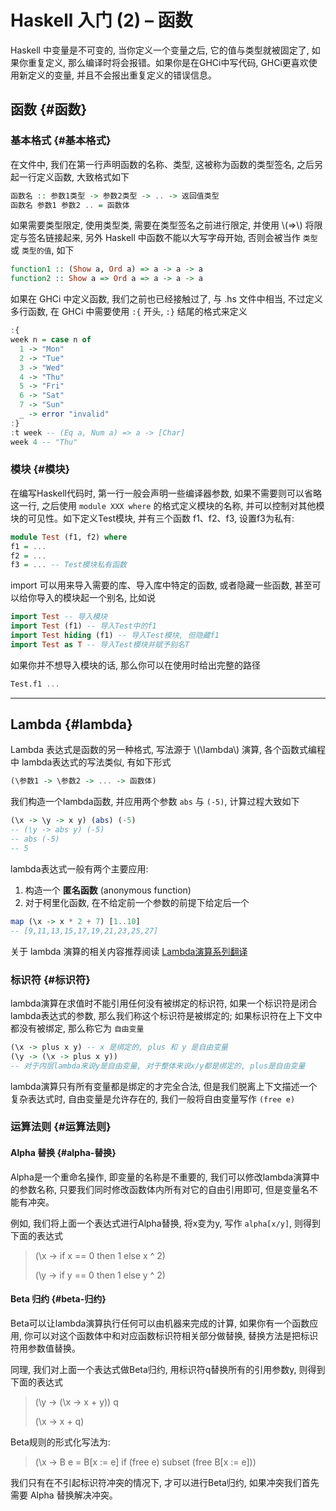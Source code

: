 # Haskell 入门 (2) – 函数


Haskell 中变量是不可变的, 当你定义一个变量之后, 它的值与类型就被固定了, 如果你重复定义, 那么编译时将会报错。如果你是在GHCi中写代码, GHCi更喜欢使用新定义的变量, 并且不会报出重复定义的错误信息。


## 函数 {#函数}


### 基本格式 {#基本格式}

在文件中, 我们在第一行声明函数的名称、类型, 这被称为函数的类型签名, 之后另起一行定义函数, 大致格式如下

```haskell
函数名 :: 参数1类型 -> 参数2类型 -> .. -> 返回值类型
函数名 参数1 参数2 .. = 函数体
```

如果需要类型限定, 使用类型类, 需要在类型签名之前进行限定, 并使用 \\(=>\\) 将限定与签名链接起来, 另外 Haskell 中函数不能以大写字母开始, 否则会被当作 `类型` 或 `类型的值`, 如下

```haskell
function1 :: (Show a, Ord a) => a -> a -> a
function2 :: Show a => Ord a => a -> a -> a
```

如果在 GHCi 中定义函数, 我们之前也已经接触过了, 与 .hs 文件中相当, 不过定义多行函数, 在 GHCi 中需要使用 `:{` 开头, `:}` 结尾的格式来定义

```haskell
:{
week n = case n of
  1 -> "Mon"
  2 -> "Tue"
  3 -> "Wed"
  4 -> "Thu"
  5 -> "Fri"
  6 -> "Sat"
  7 -> "Sun"
  _ -> error "invalid"
:}
:t week -- (Eq a, Num a) => a -> [Char]
week 4 -- "Thu"
```


### 模块 {#模块}

在编写Haskell代码时, 第一行一般会声明一些编译器参数, 如果不需要则可以省略这一行, 之后使用 `module XXX where` 的格式定义模块的名称, 并可以控制对其他模块的可见性。如下定义Test模块, 并有三个函数 f1、f2、f3, 设置f3为私有:

```haskell
module Test (f1, f2) where
f1 = ...
f2 = ...
f3 = ... -- Test模块私有函数
```

import 可以用来导入需要的库、导入库中特定的函数, 或者隐藏一些函数, 甚至可以给你导入的模块起一个别名, 比如说

```haskell
import Test -- 导入模块
import Test (f1) -- 导入Test中的f1
import Test hiding (f1) -- 导入Test模块, 但隐藏f1
import Test as T -- 导入Test模块并赋予别名T
```

如果你并不想导入模块的话, 那么你可以在使用时给出完整的路径

```haskell
Test.f1 ...
```

---


## Lambda {#lambda}

Lambda 表达式是函数的另一种格式, 写法源于 \\(\lambda\\) 演算, 各个函数式编程中 lambda表达式的写法类似, 有如下形式

```haskell
(\参数1 -> \参数2 -> ... -> 函数体)
```

我们构造一个lambda函数, 并应用两个参数 `abs` 与 `(-5)`, 计算过程大致如下

```haskell
(\x -> \y -> x y) (abs) (-5)
-- (\y -> abs y) (-5)
-- abs (-5)
-- 5
```

lambda表达式一般有两个主要应用:

1.  构造一个 **匿名函数** (anonymous function)
2.  对于柯里化函数, 在不给定前一个参数的前提下给定后一个

<!--listend-->

```haskell
map (\x -> x * 2 + 7) [1..10]
-- [9,11,13,15,17,19,21,23,25,27]
```

关于 lambda 演算的相关内容推荐阅读 [Lambda演算系列翻译](https://cgnail.github.io/tags/#lambda%E6%BC%94%E7%AE%97)


### 标识符 {#标识符}

lambda演算在求值时不能引用任何没有被绑定的标识符, 如果一个标识符是闭合lambda表达式的参数, 那么我们称这个标识符是被绑定的; 如果标识符在上下文中都没有被绑定, 那么称它为 `自由变量`

```haskell
(\x -> plus x y) -- x 是绑定的, plus 和 y 是自由变量
(\y -> (\x -> plus x y))
-- 对于内层lambda来说y是自由变量, 对于整体来说x/y都是绑定的, plus是自由变量
```

lambda演算只有所有变量都是绑定的才完全合法, 但是我们脱离上下文描述一个复杂表达式时, 自由变量是允许存在的, 我们一般将自由变量写作 `(free e)`


### 运算法则 {#运算法则}


#### Alpha 替换 {#alpha-替换}

Alpha是一个重命名操作, 即变量的名称是不重要的, 我们可以修改lambda演算中的参数名称, 只要我们同时修改函数体内所有对它的自由引用即可, 但是变量名不能有冲突。

例如, 我们将上面一个表达式进行Alpha替换, 将x变为y, 写作 `alpha[x/y]`, 则得到下面的表达式

> (\x -> if x == 0 then 1 else x ^ 2)
>
> (\y -> if y == 0 then 1 else y ^ 2)


#### Beta 归约 {#beta-归约}

Beta可以让lambda演算执行任何可以由机器来完成的计算, 如果你有一个函数应用, 你可以对这个函数体中和对应函数标识符相关部分做替换, 替换方法是把标识符用参数值替换。

同理, 我们对上面一个表达式做Beta归约, 用标识符q替换所有的引用参数y, 则得到下面的表达式

> (\y -> (\x -> x + y)) q
>
> (\x -> x + q)

Beta规则的形式化写法为:

> (\x -> B e = B[x := e] if (free e) subset (free B[x := e]))

我们只有在不引起标识符冲突的情况下, 才可以进行Beta归约, 如果冲突我们首先需要 Alpha 替换解决冲突。

